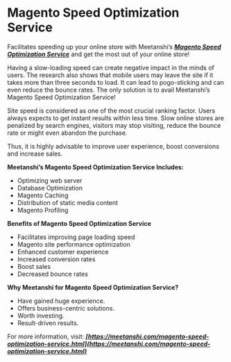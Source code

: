 # Magento Speed Optimization Service
Facilitates speeding up your online store with Meetanshi’s [***Magento Speed Optimization Service***](https://meetanshi.com/magento-speed-optimization-service.html) and get the most out of your online store!

Having a slow-loading speed can create negative impact in the minds of users. The research also shows that mobile users may leave the site if it takes more than three seconds to load. It can lead to pogo-sticking and can even reduce the bounce rates. The only solution is to avail Meetanshi’s Magento Speed Optimization Service!

Site speed is considered as one of the most crucial ranking factor. Users always expects to get instant results within less time. Slow online stores are penalized by search engines, visitors may stop visiting, reduce the bounce rate or might even abandon the purchase.

Thus, it is highly advisable to improve user experience, boost conversions and increase sales.

**Meetanshi’s Magento Speed Optimization Service Includes:**

* Optimizing web server
* Database Optimization
* Magento Caching
* Distribution of static media content
* Magento Profiling

**Benefits of Magento Speed Optimization Service**

* Facilitates improving page loading speed
* Magento site performance optimization
* Enhanced customer experience
* Increased conversion rates
* Boost sales
* Decreased bounce rates

**Why Meetanshi for Magento Speed Optimization Service?**

* Have gained huge experience.
* Offers business-centric solutions.
* Worth investing.
* Result-driven results.

For more information, visit: ***[https://meetanshi.com/magento-speed-optimization-service.html](https://meetanshi.com/magento-speed-optimization-service.html)***
